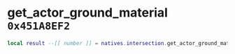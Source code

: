 # get_actor_ground_material `0x451A8EF2`

```lua
local result --[[ number ]] = natives.intersection.get_actor_ground_material(_unk0 --[[ number ]])
```